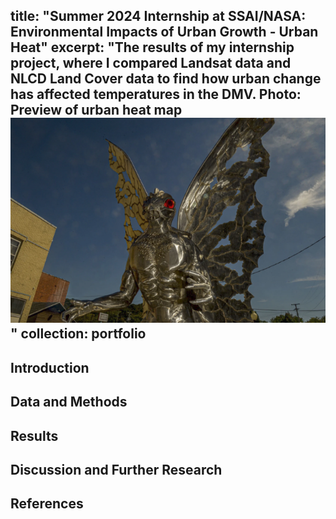 title: "Summer 2024 Internship at SSAI/NASA: Environmental Impacts of Urban Growth - Urban Heat"
excerpt: "The results of my internship project, where I compared Landsat data and NLCD Land Cover data to find how urban change has affected temperatures in the DMV.
Photo: Preview of urban heat map <br/><img src='/images/mothman_statue.jpg'>"
collection: portfolio
---
## **Introduction**

## **Data and Methods**

## **Results**

## **Discussion and Further Research**

## **References**


